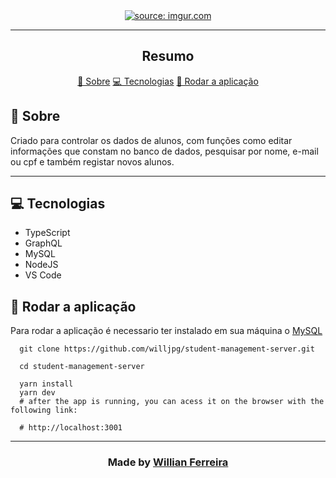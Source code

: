 <section align="center">
    <a href=""><img src="https://i.imgur.com/UwH2vYZ.png" title="source: imgur.com" /></a>
</section>

---

<h2 align="center">Resumo</h2>

<p align="center">
    <a href="#about">📙 Sobre</a>
    <a href="#technologies">💻 Tecnologias</a>
    <a href="#run">🚀 Rodar a aplicação</a>
    
</p>



<H2 id="about">📙 Sobre</H2>
Criado para controlar os dados de alunos, com funções como editar informações que constam no banco de dados,
pesquisar por nome, e-mail ou cpf e também registar novos alunos.  


---

<H2 id="technologies">💻 Tecnologias</H2>
 
<ul>
  <li>TypeScript</li>
  <li>GraphQL</li>
  <li>MySQL</li>
  <li>NodeJS</li>
  <li>VS Code</li>
</ul>

<H2 id="run">🚀 Rodar a aplicação</H2>

Para rodar a aplicação é necessario ter instalado em sua máquina o [MySQL](https://dev.mysql.com/downloads/installer/)

```shell
  git clone https://github.com/willjpg/student-management-server.git
  
  cd student-management-server
  
  yarn install
  yarn dev
  # after the app is running, you can acess it on the browser with the following link:
  
  # http://localhost:3001
```
---

  ### <p align="center"> Made by [Willian Ferreira](https://www.linkedin.com/in/willfdasilva/) 

